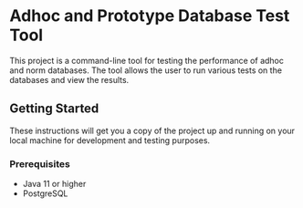 # Adhoc and Prototype Database Test Tool
 
This project is a command-line tool for testing the performance of adhoc and norm databases. The tool allows the user to run various tests on the databases and view the results.

## Getting Started
These instructions will get you a copy of the project up and running on your local machine for development and testing purposes.

### Prerequisites
- Java 11 or higher
- PostgreSQL
